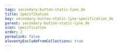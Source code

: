 ```yaml
---
tags: secondary-button-static-lyne_de
title: Spezifikation
key: secondary-button-static-lyne-specification_de
parent: secondary-button-static-lyne_de
icon: specification
order: 2
permalink: false
eleventyExcludeFromCollections: true
---
```


